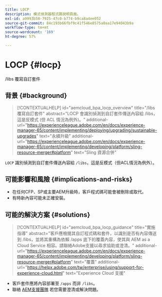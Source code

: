 ```yaml
---
title: LOCP
description: 模式偵測器程式碼說明頁面。
exl-id: a9993b58-7925-47c0-b774-b9ca8a4ee052
source-git-commit: 84c193b66fbf9c41f546e8575a0aa17e94043b9a
workflow-type: tm+mt
source-wordcount: '169'
ht-degree: 57%

---
```


# LOCP {#locp}

/libs 覆寫自訂套件

## 背景 {#background}

>[!CONTEXTUALHELP]
>id="aemcloud_bpa_locp_overview"
>title="/libs 覆寫自訂套件"
>abstract="LOCP 會識別偵測到自訂套件傳送內容給 /libs，這是反模式 (但 ACL 情況為例外)。"
>additional-url="https://experienceleague.adobe.com/en/docs/experience-manager-65/content/implementing/deploying/upgrading/sustainable-upgrades" text="永續升級"
>additional-url="https://experienceleague.adobe.com/en/docs/experience-manager-65/content/implementing/developing/platform/sling-resource-merger#platform" text="Sling 資源合併"

`LOCP`  識別偵測到自訂套件傳送內容給 `/libs`，這是反模式（但ACL情況為例外）。

## 可能影響和風險 {#implications-and-risks}

* 在任何CFP、SP或主要AEM升級時，客戶程式碼可能會被刪除或取代。
* 有時新內容可能未正確安裝。

## 可能的解決方案 {#solutions}

>[!CONTEXTUALHELP]
>id="aemcloud_bpa_locp_guidance"
>title="實施指導"
>abstract="客戶應檢閱其自訂程式碼和套件，以識別是否有內容傳送到 /libs，並將其重構為依賴 /apps 底下的覆蓋內容，使其與 AEM as a Cloud Service 相容。請聯絡Adobe支援以尋求協助或澄清。"
>additional-url="https://experienceleague.adobe.com/en/docs/experience-manager-65/content/implementing/developing/platform/sling-resource-merger#platform" text="覆蓋"
>additional-url="https://helpx.adobe.com/tw/enterprise/using/support-for-experience-cloud.html" text="Experience Cloud 支援"

* 客戶套件應將內容部署至 `/apps` 而非 `/libs`。
* 聯絡 [AEM支援團隊](https://helpx.adobe.com/tw/enterprise/using/support-for-experience-cloud.html) 若您需要澄清或解決問題。
